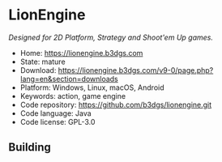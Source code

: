 # LionEngine

_Designed for 2D Platform, Strategy and Shoot'em Up games._

- Home: https://lionengine.b3dgs.com
- State: mature
- Download: https://lionengine.b3dgs.com/v9-0/page.php?lang=en&section=downloads
- Platform: Windows, Linux, macOS, Android
- Keywords: action, game engine
- Code repository: https://github.com/b3dgs/lionengine.git
- Code language: Java
- Code license: GPL-3.0

## Building
